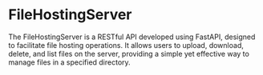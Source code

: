 # FileHostingServer
The FileHostingServer is a RESTful API developed using FastAPI, designed to facilitate file hosting operations. It allows users to upload, download, delete, and list files on the server, providing a simple yet effective way to manage files in a specified directory.
